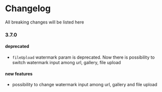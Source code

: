 # Changelog

All breaking changes will be listed here

### 3.7.0

#### deprecated

* `fileUpload` watermark param is deprecated. Now there is possibility to switch watermark input among
url, gallery, file upload

#### new features

* possibility to change watermark input among url, gallery and file upload